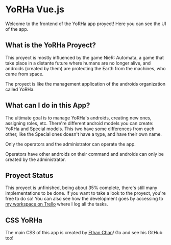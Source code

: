 # YoRHa Vue.js

Welcome to the frontend of the YoRHa app proyect! Here you can see the UI of the app. 


## What is the YoRHa Proyect?

This proyect is mostly influenced by the game NieR: Automata, a game that take place in a distante future where humans are no longer alive, and androids (created by them) are protecting the Earth from the machines, who came from space. 

The proyect is like the management application of the androids organization called YoRHa.


## What can I do in this App?

The ultimate goal is to manage YoRHa's androids, creating new ones, assigning roles, etc. 
There're different android models you can create: YoRHa and Special models. This two have some differences from each other, like the Special ones doesn't have a type, and have their own name.


Only the operators and the administrator can operate the app.


Operators have other androids on their command and androids can only be created by the administrator.


## Proyect Status

This proyect is unfinished, being about 35% complete, there's still many implementations to be done.
If you want to take a look to the proyect, you're free to do so! You can also see how the development goes by accessing to [my workspace on Trello](https://trello.com/b/osxteix8/yorha) where I log all the tasks.

## CSS YoRHa

The main CSS of this app is created by [Ethan Chan](https://github.com/metakirby5)! Go and see his GitHub too!
